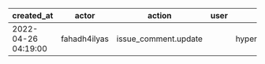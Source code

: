 |          created_at | actor        | action               | user | repo             |
| ------------------- | ------------ | -------------------- | ---- | ---------------- |
| 2022-04-26 04:19:00 | fahadh4ilyas | issue_comment.update |      | hyperledger/besu |
